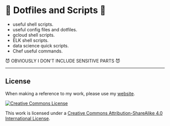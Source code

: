 # 🐯 Dotfiles and Scripts 🐯


* useful shell scripts.
* useful config files and dotfiles.
* gcloud shell scripts.
* ELK shell scripts.
* data science quick scripts.
* Chef useful commands.

😈 OBVIOUSLY I DON'T INCLUDE SENSITIVE PARTS 😈



----


## License

When making a reference to my work, please use my [website](http://bt3gl.github.io/index.html).

<a rel="license" href="http://creativecommons.org/licenses/by-sa/4.0/"><img alt="Creative Commons License" style="border-width:0" src="http://i.creativecommons.org/l/by-sa/4.0/88x31.png" /></a><br />

This work is licensed under a [Creative Commons Attribution-ShareAlike 4.0 International License](http://creativecommons.org/licenses/by-sa/4.0/).
